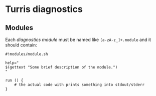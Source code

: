 Turris diagnostics
==================

Modules
-------

Each *diagnostics module* must be named like `[a-zA-z_]+.module` and it should
contain:

```
#!modules/module.sh

help="
$(gettext "Some brief description of the module.")
"

run () {
	# the actual code with prints something into stdout/stderr
}
```
